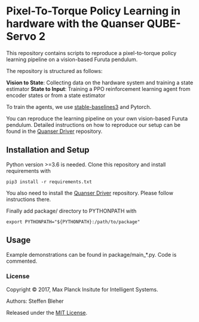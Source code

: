 # Pixel-To-Torque Policy Learning in hardware with the Quanser QUBE-Servo 2

This repository contains scripts to reproduce a pixel-to-torque policy learning pipeline on a vision-based Furuta pendulum. 

The repository is structured as follows:

**Vision to State**: Collecting data on the hardware system and training a state estimator 
**State to Input**: Training a PPO reinforcement learning agent from encoder states or from a state estimator

To train the agents, we use [stable-baselines3](https://github.com/DLR-RM/stable-baselines3) and Pytorch.

You can reproduce the learning pipeline on your own vision-based Furuta pendulum. Detailed instructions on how to reproduce our setup can be found in the [Quanser Driver](TODO) repository.

## Installation and Setup
Python version >=3.6 is needed. Clone this repository and install requirements with 

```
pip3 install -r requirements.txt 
``` 

You also need to install the [Quanser Driver](TODO) repository. Please follow instructions there.

Finally add package/ directory to PYTHONPATH with

```
export PYTHONPATH="${PYTHONPATH}:/path/to/package"
```

## Usage

Example demonstrations can be found in package/main_*.py. Code is commented.

### License

Copyright © 2017, Max Planck Insitute for Intelligent Systems.

Authors: Steffen Bleher

Released under the [MIT License](LICENSE).